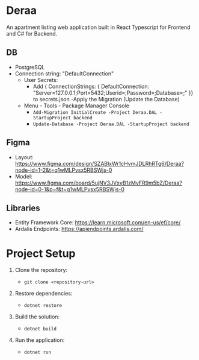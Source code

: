 # Deraa
An apartment listing web application built in React Typescript for Frontend and C# for Backend.

## DB

- PostgreSQL
- Connection string: "DefaultConnection"
  - User Secrets:
    - Add { ConnectionStrings: { DefaultConnection: "Server=127.0.0.1;Port=5432;Userid=<YOUR USERID>;Password=<YOUR PSW>;Database=<YOUR DB>;" }} to secrets.json
-Apply the Migration (Update the Database)
  - Menu - Tools - Package Manager Console
    - `Add-Migration InitialCreate -Project Deraa.DAL -StartupProject backend`
    - `Update-Database -Project Deraa.DAL -StartupProject backend`

## Figma

- Layout: https://www.figma.com/design/SZABlxWr1cHvmJDLRhRTg6/Deraa?node-id=1-2&t=q1wMLPvsx5RBSWjs-0
- Model: https://www.figma.com/board/5ujNV3JVxyB1zMvFR9m5bZ/Deraa?node-id=0-1&p=f&t=q1wMLPvsx5RBSWjs-0

## Libraries

- Entity Framework Core: https://learn.microsoft.com/en-us/ef/core/
- Ardalis Endpoints: https://apiendpoints.ardalis.com/

# Project Setup

1. Clone the repository:
   
   - `git clone <repository-url>`

2. Restore dependencies:

    - `dotnet restore`

3. Build the solution:

    - `dotnet build`

4. Run the application:

    - `dotnet run`


